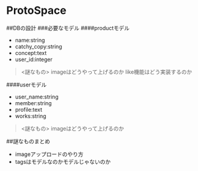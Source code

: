 # ProtoSpace

##DBの設計
###必要なモデル
####productモデル

* name:string
* catchy_copy:string
* concept:text
* user_id:integer

><謎なもの>
imageはどうやって上げるのか
like機能はどう実装するのか

####userモデル
* user_name:string
* member:string
* profile:text
* works:string

><謎なもの>
imageはどうやって上げるのか

##謎なものまとめ
* imageアップロードのやり方
* tagsはモデルなのかモデルじゃないのか
